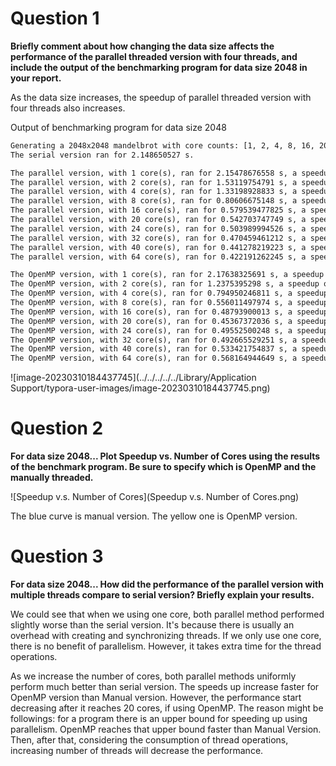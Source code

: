 # Question 1

**Briefly comment about how changing the data size affects the performance of the parallel threaded version with four threads, and include the output of the benchmarking program for data size 2048 in your report.**

As the data size increases, the speedup of parallel threaded version with four threads also increases.



Output of benchmarking program for data size 2048

```html
Generating a 2048x2048 mandelbrot with core counts: [1, 2, 4, 8, 16, 20, 24, 32, 40, 64]
The serial version ran for 2.148650527 s.

The parallel version, with 1 core(s), ran for 2.15478676558 s, a speedup of 0.997x.
The parallel version, with 2 core(s), ran for 1.53119754791 s, a speedup of 1.403x.
The parallel version, with 4 core(s), ran for 1.33198928833 s, a speedup of 1.613x.
The parallel version, with 8 core(s), ran for 0.80606675148 s, a speedup of 2.666x.
The parallel version, with 16 core(s), ran for 0.579539477825 s, a speedup of 3.708x.
The parallel version, with 20 core(s), ran for 0.542703747749 s, a speedup of 3.959x.
The parallel version, with 24 core(s), ran for 0.503989994526 s, a speedup of 4.263x.
The parallel version, with 32 core(s), ran for 0.470459461212 s, a speedup of 4.567x.
The parallel version, with 40 core(s), ran for 0.441278219223 s, a speedup of 4.869x.
The parallel version, with 64 core(s), ran for 0.422191262245 s, a speedup of 5.089x.

The OpenMP version, with 1 core(s), ran for 2.17638325691 s, a speedup of 0.987x.
The OpenMP version, with 2 core(s), ran for 1.2375395298 s, a speedup of 1.736x.
The OpenMP version, with 4 core(s), ran for 0.794950246811 s, a speedup of 2.703x.
The OpenMP version, with 8 core(s), ran for 0.556011497974 s, a speedup of 3.864x.
The OpenMP version, with 16 core(s), ran for 0.48793900013 s, a speedup of 4.404x.
The OpenMP version, with 20 core(s), ran for 0.45367372036 s, a speedup of 4.736x.
The OpenMP version, with 24 core(s), ran for 0.49552500248 s, a speedup of 4.336x.
The OpenMP version, with 32 core(s), ran for 0.492665529251 s, a speedup of 4.361x.
The OpenMP version, with 40 core(s), ran for 0.533421754837 s, a speedup of 4.028x.
The OpenMP version, with 64 core(s), ran for 0.568164944649 s, a speedup of 3.782x.
```

![image-20230310184437745](../../../../../Library/Application Support/typora-user-images/image-20230310184437745.png)

# Question 2

**For data size 2048... Plot Speedup vs. Number of Cores using the results of the benchmark program. Be sure to specify which is OpenMP and the manually threaded.**

![Speedup v.s. Number of Cores](Speedup v.s. Number of Cores.png)

The blue curve is manual version. The yellow one is OpenMP version.



# Question 3

**For data size 2048... How did the performance of the parallel version with multiple threads compare to serial version? Briefly explain your results.**

We could see that when we using one core, both parallel method performed slightly worse than the serial version. It's because there is usually an overhead with creating and synchronizing threads. If we only use one core, there is no benefit of parallelism. However, it takes extra time for the thread operations.

As we increase the number of cores, both parallel methods uniformly perform much better than serial version. The speeds up increase faster for OpenMP version than Manual version. However, the performance start decreasing after it reaches 20 cores, if using OpenMP. The reason might be followings: for a program there is an upper bound for speeding up using parallelism. OpenMP reaches that upper bound faster than Manual Version. Then, after that, considering the consumption of thread operations, increasing number of threads will decrease the performance.